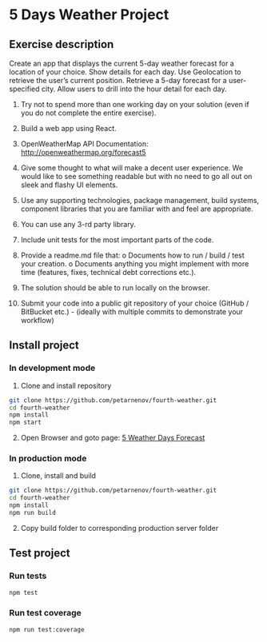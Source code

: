 # 5 Days Weather Project

## Exercise description

Create an app that displays the current 5-day weather forecast for a location of your choice. Show
details for each day. Use Geolocation to retrieve the user’s current position. Retrieve a 5-day
forecast for a user-specified city. Allow users to drill into the hour detail for each day.

1. Try not to spend more than one working day on your solution (even if you do not
   complete the entire exercise).
2. Build a web app using React.
3. OpenWeatherMap API Documentation: http://openweathermap.org/forecast5
4. Give some thought to what will make a decent user experience. We would like to see
   something readable but with no need to go all out on sleek and flashy UI elements.
5. Use any supporting technologies, package management, build systems, component
   libraries that you are familiar with and feel are appropriate.
6. You can use any 3-rd party library.
7. Include unit tests for the most important parts of the code.
8. Provide a readme.md file that:
   o Documents how to run / build / test your creation.
   o Documents anything you might implement with more time (features, fixes,
   technical debt corrections etc.).

9. The solution should be able to run locally on the browser.
10. Submit your code into a public git repository of your choice (GitHub / BitBucket etc.) -
    (ideally with multiple commits to demonstrate your workflow)

## Install project

### In development mode

1.  Clone and install repository

```bash
git clone https://github.com/petarnenov/fourth-weather.git
cd fourth-weather
npm install
npm start
```

2. Open Browser and goto page:
   [5 Weather Days Forecast](http://localhost:3000)

### In production mode

1. Clone, install and build

```bash
git clone https://github.com/petarnenov/fourth-weather.git
cd fourth-weather
npm install
npm run build
```

2. Copy build folder to corresponding production server folder

## Test project

### Run tests

```bash
npm test
```

### Run test coverage

```bash
npm run test:coverage
```
